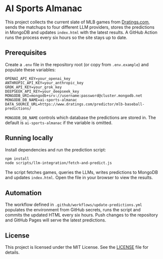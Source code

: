 # AI Sports Almanac

This project collects the current slate of MLB games from [Dratings.com](https://www.dratings.com/predictor/mlb-baseball-predictions/),
sends the matchups to four different LLM providers, stores the predictions in MongoDB and
updates `index.html` with the latest results.  A GitHub Action runs the process every
six hours so the site stays up to date.

## Prerequisites

Create a `.env` file in the repository root (or copy from `.env.example`) and populate
these variables:

```
OPENAI_API_KEY=your_openai_key
ANTHROPIC_API_KEY=your_anthropic_key
GROK_API_KEY=your_grok_key
DEEPSEEK_API_KEY=your_deepseek_key
MONGODB_URI=mongodb+srv://username:password@cluster.mongodb.net
MONGODB_DB_NAME=ai-sports-almanac
DATA_SOURCE_URL=https://www.dratings.com/predictor/mlb-baseball-predictions/
```

`MONGODB_DB_NAME` controls which database the predictions are stored in.  The default
is `ai-sports-almanac` if the variable is omitted.

## Running locally

Install dependencies and run the prediction script:

```bash
npm install
node scripts/llm-integration/fetch-and-predict.js
```

The script fetches games, queries the LLMs, writes predictions to MongoDB and updates
`index.html`.  Open the file in your browser to view the results.

## Automation

The workflow defined in `.github/workflows/update-predictions.yml` populates the
environment from GitHub secrets, runs the script and commits the updated HTML every
six hours.  Push changes to the repository and GitHub Pages will serve the latest
predictions.

## License

This project is licensed under the MIT License.  See the [LICENSE](LICENSE) file for
details.
